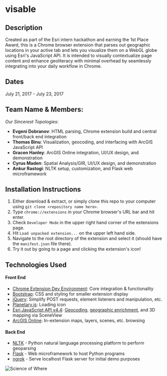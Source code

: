 # visable

## Description
Created as part of the Esri intern hackathon and earning the 1st Place Award, this is a Chrome browser extension that parses out geographic locations in your active tab and lets you visualize them on a WebGL globe using Esri's JavaScript API. It is intended to visually contextualize page content and enhance geoliteracy with minimal overhead by seamlessly integrating into your daily workflow in Chrome.

## Dates
July 21, 2017 - July 23, 2017

## Team Name & Members:
_Our Sincerest Topologies_:
* __Evgeni Dobranov__: HTML parsing, Chrome extension build and central front/back end integration
* __Thomas Binu__: Visualization, geocoding, and interfacing with ArcGIS JavaScript API
* __Gracen Hanley__: ArcGIS Online integration, UI/UX design, and demonstration
* __Cyrus Maden__: Spatial Analysis/GIR, UI/UX design, and demonstration
* __Ankur Rastogi__: NLTK setup, customization, and Flask web microframework

## Installation Instructions
1) Either download & extract, or simply clone this repo to your computer using `git clone <repository name here>`.
2) Type `chrome://extensions` in your Chrome browser's URL bar and hit enter.
3) Check `Developer Mode` in the upper right hand corner of the extensions page.
4) Hit `Load unpacked extension...` on the upper left hand side.
5) Navigate to the root directory of the extension and select it (should have the `manifest.json` file there).
6) Try it out by going to a page and clicking the extension's icon!

## Technologies Used
#### Front End
* [Chrome Extension Dev Environment](https://developer.chrome.com/extensions): Core integration & functionality
* [Bootstrap](http://getbootstrap.com/): CSS and styling for smaller extension display
* [jQuery](https://jquery.com/): Simplify POST requests, element listeners and manipulation, etc.
* [Planetary.js](http://planetaryjs.com/): Loading icon
* [Esri JavaScript API v4.4](https://developers.arcgis.com/javascript/): [Geocoding](https://developers.arcgis.com/features/geocoding/), [geographic enrichment](https://developers.arcgis.com/features/geo-enrichment/), and 3D mapping via SceneView
* [ArcGIS Online](https://www.arcgis.com/home/index.html): In-extension maps, layers, scenes, etc. browsing

#### Back End
* [NLTK](http://www.nltk.org/) - Python natural language processing platform to perform geoparsing
* [Flask](http://flask.pocoo.org/) - Web microframework to host Python programs
* [ngrok](https://ngrok.com/) - Serve localhost Flask server for initial demo purposes

![Science of Where](https://media.licdn.com/media/AAEAAQAAAAAAAAxMAAAAJGU5OTMyZjM3LWQyYmQtNGNmZC1hOWFmLWMyOTk0ZWM5MzhhZA.png)
